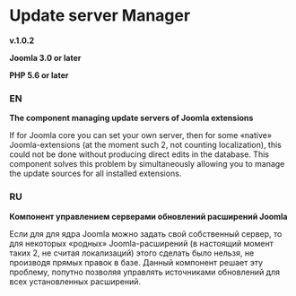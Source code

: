 # Update server Manager

**v.1.0.2**

**Joomla 3.0 or later**

**PHP 5.6 or later**

### EN

**The component managing update servers of Joomla extensions**

If for Joomla core you can set your own server, then for some «native» Joomla-extensions (at the moment such 2, not counting localization), this could not be done without producing direct edits in the database. This component solves this problem by simultaneously allowing you to manage the update sources for all installed extensions.

### RU

**Компонент управлением серверами обновлений расширений Joomla**

Если для для ядра Joomla можно задать свой собственный сервер, то для некоторых «родных» Joomla-расширений (в настоящий момент таких 2, не считая локализаций) этого сделать было нельзя, не производя прямых правок в базе. Данный компонент решает эту проблему, попутно позволяя управлять источниками обновлений для всех установленных расширений.

